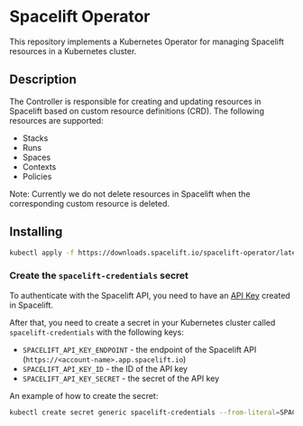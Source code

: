 # Spacelift Operator

This repository implements a Kubernetes Operator for managing Spacelift resources in a Kubernetes cluster.

## Description

The Controller is responsible for creating and updating resources in Spacelift based on custom resource definitions (CRD). The following resources are supported:

- Stacks
- Runs
- Spaces
- Contexts
- Policies

Note: Currently we do not delete resources in Spacelift when the corresponding custom resource is deleted.

## Installing

```sh
kubectl apply -f https://downloads.spacelift.io/spacelift-operator/latest/manifests.yaml
```

### Create the `spacelift-credentials` secret

To authenticate with the Spacelift API, you need to have an [API Key](https://docs.spacelift.io/integrations/api#spacelift-api-key-token) created in Spacelift.

After that, you need to create a secret in your Kubernetes cluster called `spacelift-credentials` with the following keys:

- `SPACELIFT_API_KEY_ENDPOINT` - the endpoint of the Spacelift API (`https://<account-name>.app.spacelift.io`)
- `SPACELIFT_API_KEY_ID` - the ID of the API key
- `SPACELIFT_API_KEY_SECRET` - the secret of the API key

An example of how to create the secret:

```sh
kubectl create secret generic spacelift-credentials --from-literal=SPACELIFT_API_KEY_ENDPOINT='https://mycorp.app.spacelift.io' --from-literal=SPACELIFT_API_KEY_ID='API_KEY_ID' --from-literal=SPACELIFT_API_KEY_SECRET='API_KEY_SECRET'
```
